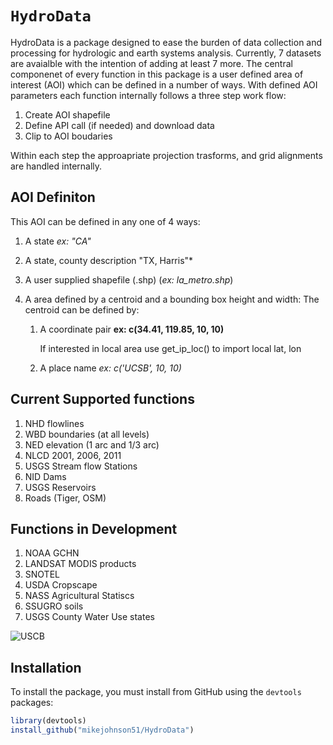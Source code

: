 `HydroData`
================

HydroData is a package designed to ease the burden of data collection and processing for hydrologic and earth systems analysis. Currently, 7 datasets are avaialble with the intention of adding at least 7 more. The central componenet of every function in this package is a user defined area of interest (AOI) which can be defined in a number of ways. With defined AOI parameters each function internally follows a three step work flow:

1. Create AOI shapefile
2. Define API call (if needed) and download data  
3. Clip to AOI boudaries 

Within each step the approapriate projection trasforms, and grid alignments are handled internally. 

## AOI Definiton
This AOI can be defined in any one of 4 ways:

 1) A state *ex: "CA"* 
 2) A state, county description "TX, Harris"*
 2) A user supplied shapefile (.shp) (*ex: la_metro.shp*)
 3) A area defined by a centroid and a bounding box height and width:
      The centroid can be defined by:
        
       1. A coordinate pair **ex: c(34.41, 119.85, 10, 10)**
            
            If interested in local area use get_ip_loc() to import local lat, lon
        
       2. A place name *ex: c('UCSB', 10, 10)*
        
## Current Supported functions
 1) NHD flowlines
 2) WBD boundaries (at all levels)
 3) NED elevation (1 arc and 1/3 arc) 
 4) NLCD 2001, 2006, 2011
 5) USGS Stream flow Stations
 6) NID Dams
 7) USGS Reservoirs
 8) Roads (Tiger, OSM)
 
## Functions in Development
 1) NOAA GCHN
 2) LANDSAT MODIS products
 3) SNOTEL
 4) USDA Cropscape
 5) NASS Agricultural Statiscs
 6) SSUGRO soils
 7) USGS County Water Use states
 
![USCB](https://www.ucsb.edu/graphic-identity/downloads/wave/ucsbwave-black.png)

## Installation

To install the  package, you must install from GitHub using the `devtools` packages:

```r
library(devtools)
install_github("mikejohnson51/HydroData")
```
